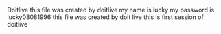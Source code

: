Doitlive
this file was created by doitlive
my name is lucky
my password is lucky08081996
this file was created by doit live
this is first session of doitlive
